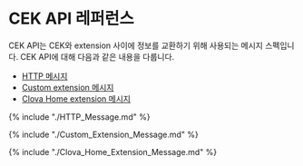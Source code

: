 # CEK API 레퍼런스
CEK API는 CEK와 extension 사이에 정보를 교환하기 위해 사용되는 메시지 스펙입니다. CEK API에 대해 다음과 같은 내용을 다룹니다.
* [HTTP 메시지](#HTTPMessage)
* [Custom extension 메시지](#CustomExtMessage)
* [Clova Home extension 메시지](#ClovaHomeExtMessage)

{% include "./HTTP_Message.md" %}

{% include "./Custom_Extension_Message.md" %}

{% include "./Clova_Home_Extension_Message.md" %}
